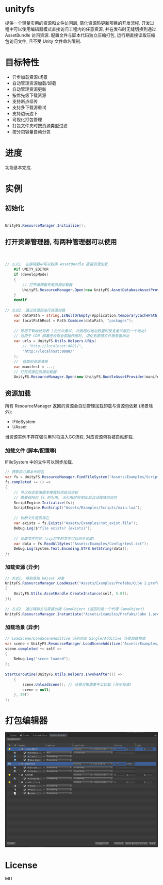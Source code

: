 # unityfs

提供一个轻量实用的资源和文件访问层, 简化资源热更新项目的开发流程. 
开发过程中可以使用编辑器模式直接访问工程内的任意资源, 并在发布时无缝切换到通过 AssetBundle 访问资源.
配置文件与脚本代码独立压缩打包, 运行期直接读取压缩包访问文件, 且不受 Unity 文件命名限制.

# 目标特性
* 异步加载资源/场景
* 自动管理资源加载/卸载
* 自动管理资源更新
* 按优先级下载资源
* 支持断点续传
* 支持多下载源重试
* 支持边玩边下
* 可视化打包管理
* 打包文件夹时按资源类型过滤
* 按分包容量自动分包

# 进度
功能基本完成. <br/>

# 实例

## 初始化
```csharp

UnityFS.ResourceManager.Initialize();
```

## 打开资源管理器, 有两种管理器可以使用
```csharp


// 方式1. 在编辑器中可以脱离 AssetBundle 直接资源加载
    #if UNITY_EDITOR
    if (developMode)
    {
        // 打开编辑器专用资源加载器
        UnityFS.ResourceManager.Open(new UnityFS.AssetDatabaseAssetProvider());
    }
    #endif

// 方式2. 通过资源包进行资源加载
    var dataPath = string.IsNullOrEmpty(Application.temporaryCachePath) ? Application.persistentDataPath : Application.temporaryCachePath;
    var localPathRoot = Path.Combine(dataPath, "packages");

    // 可用下载地址列表 (会依次重试, 次数超过地址数量时反复重试最后一个地址)
    // 适用于 CDN 部署还没有全部起作用时, 退化到直接文件服务器地址
    var urls = UnityFS.Utils.Helpers.URLs(
        // "http://localhost:8081/",
        "http://localhost:8080/"
    );
    //  获取到资源清单
    var manifest = ...; 
    // 打开资源包资源加载器
    UnityFS.ResourceManager.Open(new UnityFS.BundleAssetProvider(manifest, localPathRoot, urls, 1));
```

## 资源加载
所有 ResourceManager 返回的资源会自动管理加载卸载与资源包依赖 (场景除外): <br/>
* IFileSystem
* UAsset

当资源实例不存在强引用时将进入GC流程, 对应资源包将被自动卸载.

### 加载文件 (脚本/配置等)
IFileSystem 中的文件可以同步加载. 
```csharp
// 获取核心脚本代码包
var fs = UnityFS.ResourceManager.FindFileSystem("Assets/Examples/Scripts/code.js");
fs.completed += () =>
{
    // 可以在这里由脚本接管后续启动流程
    // 需要保持对 fs 的引用, 无引用时将在GC后自动释放对应包
    ScriptEngine.Initialize(fs); 
    ScriptEngine.RunScript("Assets/Examples/Scripts/main.lua");

    // 判断文件是否存在
    var exists = fs.Exists("Assets/Examples/not_exist.file");
    Debug.Log($"file exists? {exists}");

    // 读取文件内容 (zip包中的文件可以同步读取)
    var data = fs.ReadAllBytes("Assets/Examples/Config/test.txt");
    Debug.Log(System.Text.Encoding.UTF8.GetString(data));
};
```

### 加载资源 (异步)

```csharp
// 方式1. 得到原始 UAsset 对象
UnityFS.ResourceManager.LoadAsset("Assets/Examples/Prefabs/Cube 1.prefab", self =>
{
    UnityFS.Utils.AssetHandle.CreateInstance(self, 5.0f);
});

// 方式2. 通过辅助方法直接创建 GameObject (返回的是一个代理 GameObject)
UnityFS.ResourceManager.Instantiate("Assets/Examples/Prefabs/Cube 1.prefab").DestroyAfter(10.0f);
```

### 加载场景 (异步)
```csharp
// LoadScene/LoadSceneAdditive 分别对应 Single/Additive 场景加载模式
var scene = UnityFS.ResourceManager.LoadSceneAdditive("Assets/Examples/Scenes/test2.unity");
scene.completed += self =>
{
    Debug.Log("scene loaded");
};

StartCoroutine(UnityFS.Utils.Helpers.InvokeAfter(() =>
    {
        scene.UnloadScene(); // 场景对象需要手工卸载 (异步完成)
        scene = null;
    }, 20f)
);
```

# 打包编辑器
![editorwindow](Assets/Examples/Textures/editorwindow.png)

# License
MIT
